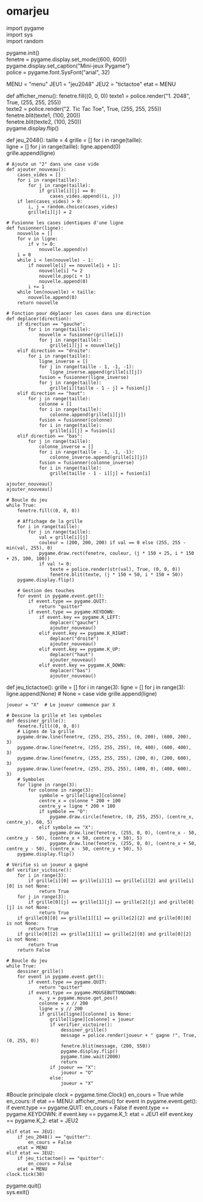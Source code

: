 # omarjeu
import pygame  
import sys     
import random  

pygame.init()  
fenetre = pygame.display.set_mode((600, 600))  
pygame.display.set_caption("Mini-jeux Pygame")  
police = pygame.font.SysFont("arial", 32)  

MENU = "menu"
JEU1 = "jeu2048"
JEU2 = "tictactoe"
etat = MENU  

def afficher_menu():
    fenetre.fill((0, 0, 0)) 
    texte1 = police.render("1. 2048", True, (255, 255, 255))  
    texte2 = police.render("2. Tic Tac Toe", True, (255, 255, 255))  
    fenetre.blit(texte1, (100, 200))  
    fenetre.blit(texte2, (100, 250))  
    pygame.display.flip() 


def jeu_2048():
    taille = 4 
    grille = []
    for i in range(taille):  
        ligne = []
        for j in range(taille):
            ligne.append(0)  
        grille.append(ligne)

    # Ajoute un "2" dans une case vide
    def ajouter_nouveau():
        cases_vides = []
        for i in range(taille):
            for j in range(taille):
                if grille[i][j] == 0:
                    cases_vides.append((i, j))
        if len(cases_vides) > 0:
            i, j = random.choice(cases_vides)
            grille[i][j] = 2

    # Fusionne les cases identiques d'une ligne
    def fusionner(ligne):
        nouvelle = []
        for v in ligne:
            if v != 0:
                nouvelle.append(v)
        i = 0
        while i < len(nouvelle) - 1:
            if nouvelle[i] == nouvelle[i + 1]:
                nouvelle[i] *= 2  
                nouvelle.pop(i + 1)
                nouvelle.append(0)
            i += 1
        while len(nouvelle) < taille:
            nouvelle.append(0)
        return nouvelle

    # Fonction pour déplacer les cases dans une direction
    def deplacer(direction):
        if direction == "gauche":
            for i in range(taille):
                nouvelle = fusionner(grille[i])
                for j in range(taille):
                    grille[i][j] = nouvelle[j]
        elif direction == "droite":
            for i in range(taille):
                ligne_inverse = []
                for j in range(taille - 1, -1, -1):
                    ligne_inverse.append(grille[i][j])
                fusion = fusionner(ligne_inverse)
                for j in range(taille):
                    grille[i][taille - 1 - j] = fusion[j]
        elif direction == "haut":
            for j in range(taille):
                colonne = []
                for i in range(taille):
                    colonne.append(grille[i][j])
                fusion = fusionner(colonne)
                for i in range(taille):
                    grille[i][j] = fusion[i]
        elif direction == "bas":
            for j in range(taille):
                colonne_inverse = []
                for i in range(taille - 1, -1, -1):
                    colonne_inverse.append(grille[i][j])
                fusion = fusionner(colonne_inverse)
                for i in range(taille):
                    grille[taille - 1 - i][j] = fusion[i]

    ajouter_nouveau()
    ajouter_nouveau()

    # Boucle du jeu
    while True:
        fenetre.fill((0, 0, 0))  

        # Affichage de la grille
        for i in range(taille):
            for j in range(taille):
                val = grille[i][j]
                couleur = (200, 200, 200) if val == 0 else (255, 255 - min(val, 255), 0)
                pygame.draw.rect(fenetre, couleur, (j * 150 + 25, i * 150 + 25, 100, 100))
                if val != 0:
                    texte = police.render(str(val), True, (0, 0, 0))
                    fenetre.blit(texte, (j * 150 + 50, i * 150 + 50))
        pygame.display.flip()

        # Gestion des touches
        for event in pygame.event.get():
            if event.type == pygame.QUIT:
                return "quitter"
            if event.type == pygame.KEYDOWN:
                if event.key == pygame.K_LEFT:
                    deplacer("gauche")
                    ajouter_nouveau()
                elif event.key == pygame.K_RIGHT:
                    deplacer("droite")
                    ajouter_nouveau()
                elif event.key == pygame.K_UP:
                    deplacer("haut")
                    ajouter_nouveau()
                elif event.key == pygame.K_DOWN:
                    deplacer("bas")
                    ajouter_nouveau()


def jeu_tictactoe():
    grille = []
    for i in range(3):
        ligne = []
        for j in range(3):
            ligne.append(None)  # None = case vide
        grille.append(ligne)

    joueur = "X"  # Le joueur commence par X

    # Dessine la grille et les symboles
    def dessiner_grille():
        fenetre.fill((0, 0, 0))
        # Lignes de la grille
        pygame.draw.line(fenetre, (255, 255, 255), (0, 200), (600, 200), 3)
        pygame.draw.line(fenetre, (255, 255, 255), (0, 400), (600, 400), 3)
        pygame.draw.line(fenetre, (255, 255, 255), (200, 0), (200, 600), 3)
        pygame.draw.line(fenetre, (255, 255, 255), (400, 0), (400, 600), 3)
        # Symboles
        for ligne in range(3):
            for colonne in range(3):
                symbole = grille[ligne][colonne]
                centre_x = colonne * 200 + 100
                centre_y = ligne * 200 + 100
                if symbole == "O":
                    pygame.draw.circle(fenetre, (0, 255, 255), (centre_x, centre_y), 60, 5)
                elif symbole == "X":
                    pygame.draw.line(fenetre, (255, 0, 0), (centre_x - 50, centre_y - 50), (centre_x + 50, centre_y + 50), 5)
                    pygame.draw.line(fenetre, (255, 0, 0), (centre_x + 50, centre_y - 50), (centre_x - 50, centre_y + 50), 5)
        pygame.display.flip()

    # Vérifie si un joueur a gagné
    def verifier_victoire():
        for i in range(3):
            if grille[i][0] == grille[i][1] == grille[i][2] and grille[i][0] is not None:
                return True
        for j in range(3):
            if grille[0][j] == grille[1][j] == grille[2][j] and grille[0][j] is not None:
                return True
        if grille[0][0] == grille[1][1] == grille[2][2] and grille[0][0] is not None:
            return True
        if grille[0][2] == grille[1][1] == grille[2][0] and grille[0][2] is not None:
            return True
        return False

    # Boucle du jeu
    while True:
        dessiner_grille()
        for event in pygame.event.get():
            if event.type == pygame.QUIT:
                return "quitter"
            if event.type == pygame.MOUSEBUTTONDOWN:
                x, y = pygame.mouse.get_pos()
                colonne = x // 200
                ligne = y // 200
                if grille[ligne][colonne] is None:
                    grille[ligne][colonne] = joueur
                    if verifier_victoire():
                        dessiner_grille()
                        message = police.render(joueur + " gagne !", True, (0, 255, 0))
                        fenetre.blit(message, (200, 550))
                        pygame.display.flip()
                        pygame.time.wait(2000)
                        return
                    if joueur == "X":
                        joueur = "O"
                    else:
                        joueur = "X"

#Boucle principale
clock = pygame.time.Clock()
en_cours = True
while en_cours:
    if etat == MENU:
        afficher_menu()
        for event in pygame.event.get():
            if event.type == pygame.QUIT:
                en_cours = False
            if event.type == pygame.KEYDOWN:
                if event.key == pygame.K_1:
                    etat = JEU1
                elif event.key == pygame.K_2:
                    etat = JEU2

    elif etat == JEU1:
        if jeu_2048() == "quitter":
            en_cours = False
        etat = MENU
    elif etat == JEU2:
        if jeu_tictactoe() == "quitter":
            en_cours = False
        etat = MENU
    clock.tick(30)  

pygame.quit()  
sys.exit()     
